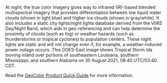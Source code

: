 At night, the true color imagery gives way to infrared (IR)-based blended multispectral imagery that provides differentiation between low liquid water clouds (shown in light blue) and higher ice clouds (shown in gray/white). It also includes a static city lights/night lights database derived from the VIIRS Day/Night Band, which aids in geo-referencing and can help determine the proximity of clouds (such as fog) or weather hazards (such as thunderstorms or tropical cyclones) to population centers. These night lights are static and will not change even if, for example, a weather-induced power outage occurs. This GOES-East image shows Tropical Storm Ida moving inland over portions of southeastern Louisiana, southern Mississippi, and southern Alabama on 30 August 2021, 08:40 UTC/03:40 CDT.

Read the [GeoColor Product Quick Guide](https://www.star.nesdis.noaa.gov/GOES/documents/QuickGuide_CIRA_Geocolor_20171019.pdf) for more information.